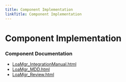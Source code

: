 ```yaml
---
title: Component Implementation
linkTitle: Component Implementation
---
```


# Component Implementation
### Component Documentation

- [LoaMgr_IntegrationManual.html](doc/LoaMgr_IntegrationManual.html)
- [LoaMgr_MDD.html](doc/LoaMgr_MDD.html)
- [LoaMgr_Review.html](doc/LoaMgr_Review.html)

